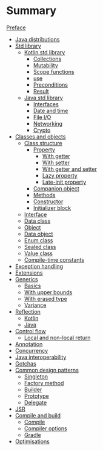 # Summary

[Preface](./preface.md)

- [Java distributions](./java_distributions.md)
- [Std library](./std_library/std_library.md)
    - [Kotlin std library](./std_library/kotlin_std_library/kotlin_std_library.md)
        - [Collections](./std_library/kotlin_std_library/collections.md)
        - [Mutability](./std_library/kotlin_std_library/mutability.md)
        - [Scope functions](./std_library/kotlin_std_library/scope_functions.md)
        - [use](./std_library/kotlin_std_library/use.md)
        - [Preconditions]()
        - [Result]()
    - [Java std library](./std_library/java_std_library/java_std_library.md)
        - [Interfaces]()
        - [Date and time]()
        - [File I/O]()
        - [Networking]()
        - [Crypto]()
- [Classes and objects](./classes_and_objects/classes_and_objects.md)
    - [Class structure](./classes_and_objects/class_structure/class.md)
        - [Property](./classes_and_objects/class_structure/property.md)
            - [With getter](./classes_and_objects/class_structure/property_with_getter.md)
            - [With setter](./classes_and_objects/class_structure/property_with_setter.md)
            - [With getter and setter](./classes_and_objects/class_structure/property_with_getter_and_setter.md)
            - [Lazy property](./classes_and_objects/class_structure/lazy_property.md)
            - [Late-init property](./classes_and_objects/class_structure/late-init_property.md)
        - [Companion object](./classes_and_objects/class_structure/companion_object.md)
        - [Methods](./classes_and_objects/class_structure/methods.md)
        - [Constructor](./classes_and_objects/class_structure/constructor.md)
        - [Initializer block](./classes_and_objects/class_structure/initializer_block.md)
    - [Interface](./classes_and_objects/interface.md)
    - [Data class](./classes_and_objects/data_class.md)
    - [Object](./classes_and_objects/object.md)
    - [Data object](./classes_and_objects/data_object.md)
    - [Enum class](./classes_and_objects/enum_class.md)
    - [Sealed class](./classes_and_objects/sealed_class.md)
    - [Value class](./classes_and_objects/value_class.md)
    - [Compile-time constants](./classes_and_objects/compile-time_constants.md)
- [Exception handling](./exception_handling.md)
- [Extensions](./extensions.md)
- [Generics](./generics/generics.md)
    - [Basics](./generics/basics.md)
    - [With upper bounds](./generics/upper_bounds.md)
    - [With erased type](./generics/type_erasure.md)
    - [Variance]()
- [Reflection](./reflection/reflection.md)
    - [Kotlin](./reflection/kotlin.md)
    - [Java]()
- [Control flow](./control_flow/control_flow.md)
    - [Local and non-local return](./control_flow/local_and_non-local_return.md)
- [Annotation]()
- [Concurrency]()
- [Java interoperability](./java_interoperability.md)
- [Gotchas](./gotchas.md)
- [Common design patterns](./common_design_patterns.md)
    - [Singleton](./common_design_patterns/singleton.md)
    - [Factory method](./common_design_patterns/factory_method.md)
    - [Builder](./common_design_patterns/builder.md)
    - [Prototype](./common_design_patterns/prototype.md)
    - [Delegate](./common_design_patterns/delegate.md)
- [JSR](./jsr.md)
- [Compile and build](./compile_and_build/compile_and_build.md)
    - [Compile](./compile_and_build/compile.md)
    - [Compiler options](./compile_and_build/compiler_options.md)
    - [Gradle]()
- [Optimisations](./optimisations.md)
